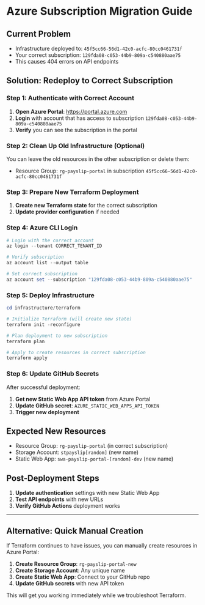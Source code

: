 # Azure Subscription Migration Guide

## Current Problem
- Infrastructure deployed to: `45f5cc66-56d1-42c0-acfc-80cc0461731f`  
- Your correct subscription: `129fda08-c053-44b9-809a-c540880aae75`
- This causes 404 errors on API endpoints

## Solution: Redeploy to Correct Subscription

### Step 1: Authenticate with Correct Account
1. **Open Azure Portal**: https://portal.azure.com
2. **Login** with account that has access to subscription `129fda08-c053-44b9-809a-c540880aae75`
3. **Verify** you can see the subscription in the portal

### Step 2: Clean Up Old Infrastructure (Optional)
You can leave the old resources in the other subscription or delete them:
- Resource Group: `rg-payslip-portal` in subscription `45f5cc66-56d1-42c0-acfc-80cc0461731f`

### Step 3: Prepare New Terraform Deployment
1. **Create new Terraform state** for the correct subscription
2. **Update provider configuration** if needed

### Step 4: Azure CLI Login
```powershell
# Login with the correct account
az login --tenant CORRECT_TENANT_ID

# Verify subscription
az account list --output table

# Set correct subscription  
az account set --subscription "129fda08-c053-44b9-809a-c540880aae75"
```

### Step 5: Deploy Infrastructure
```powershell
cd infrastructure/terraform

# Initialize Terraform (will create new state)
terraform init -reconfigure

# Plan deployment to new subscription
terraform plan

# Apply to create resources in correct subscription
terraform apply
```

### Step 6: Update GitHub Secrets
After successful deployment:
1. **Get new Static Web App API token** from Azure Portal
2. **Update GitHub secret**: `AZURE_STATIC_WEB_APPS_API_TOKEN`
3. **Trigger new deployment**

## Expected New Resources
- Resource Group: `rg-payslip-portal` (in correct subscription)
- Storage Account: `stpayslip[random]` (new name)
- Static Web App: `swa-payslip-portal-[random]-dev` (new name)

## Post-Deployment Steps
1. **Update authentication** settings with new Static Web App
2. **Test API endpoints** with new URLs
3. **Verify GitHub Actions** deployment works

---

## Alternative: Quick Manual Creation

If Terraform continues to have issues, you can manually create resources in Azure Portal:

1. **Create Resource Group**: `rg-payslip-portal-new`
2. **Create Storage Account**: Any unique name
3. **Create Static Web App**: Connect to your GitHub repo
4. **Update GitHub secrets** with new API token

This will get you working immediately while we troubleshoot Terraform.